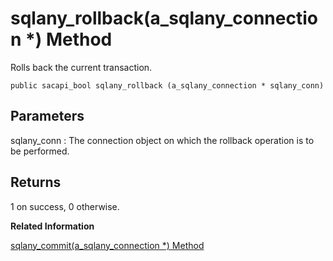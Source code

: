 <!-- loio3bf6bb3d6c5f101489da9b4d7ab7942d -->

# sqlany\_rollback\(a\_sqlany\_connection \*\) Method

Rolls back the current transaction.



```
public sacapi_bool sqlany_rollback (a_sqlany_connection * sqlany_conn)
```



## Parameters

sqlany\_conn
:   The connection object on which the rollback operation is to be performed.



## Returns

1 on success, 0 otherwise.

**Related Information**  


[sqlany\_commit\(a\_sqlany\_connection \*\) Method](sqlany-commit-a-sqlany-connection-method-3bf54c1.md "Commits the current transaction.")

